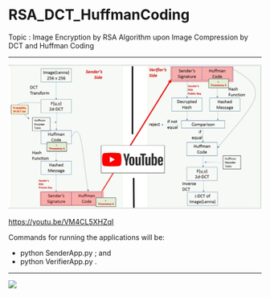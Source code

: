 # RSA_DCT_HuffmanCoding
Topic : 
Image Encryption by RSA Algorithm upon Image Compression by DCT and Huffman Coding

--- --- --- ---

[![Watch the video](./WorkFlowIllustration_Youtube.jpg)](https://youtu.be/VM4CL5XHZqI)

<a herf="https://youtu.be/VM4CL5XHZqI">https://youtu.be/VM4CL5XHZqI</a>


Commands for running the applications will be:
- python SenderApp.py ; and
- python VerifierApp.py .

--- --- --- ---


<image src="./ReadMe_Report.pdf">
<!-- [embed]./ReadMe_Report.pdf[/embed] -->

<!-- <embed src="./ReadMe_Report.pdf" type="application/pdf"> -->


<!-- <img src="./WorkFlowIllustration.jpg" alt="Alt text" title="Optional Title"> -->



